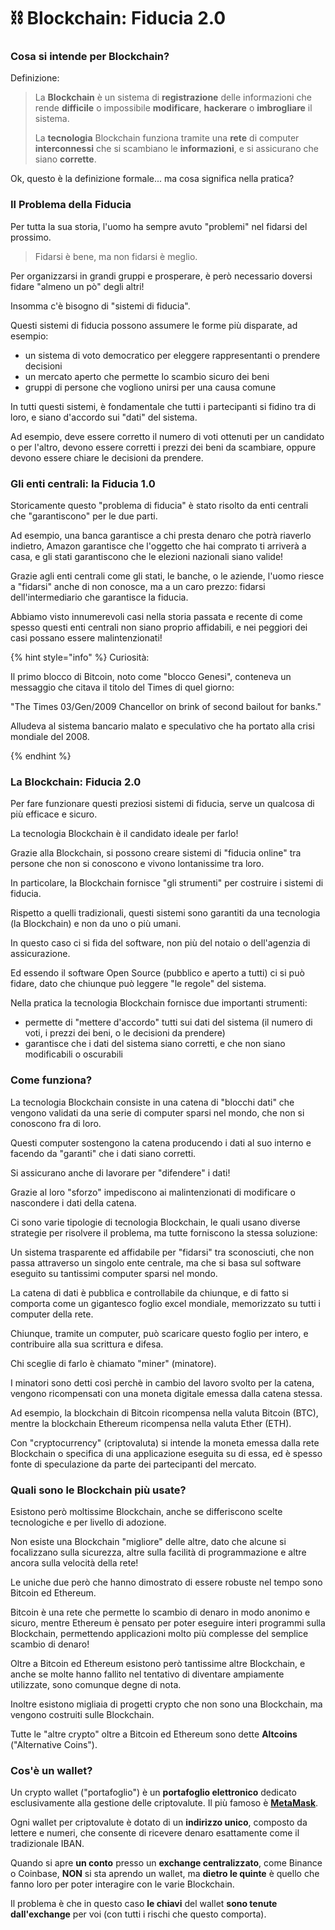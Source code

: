 # ⛓ Blockchain: Fiducia 2.0

### Cosa si intende per Blockchain?

Definizione:

> La **Blockchain** è un sistema di **registrazione** delle informazioni che rende **difficile** o impossibile **modificare**, **hackerare** o **imbrogliare** il sistema.
>
> La **tecnologia** Blockchain funziona tramite una **rete** di computer **interconnessi** che si scambiano le **informazioni**, e si assicurano che siano **corrette**.

Ok, questo è la definizione formale... ma cosa significa nella pratica?

### Il Problema della Fiducia

Per tutta la sua storia, l'uomo ha sempre avuto "problemi" nel fidarsi del prossimo. &#x20;

> Fidarsi è bene, ma non fidarsi è meglio.

Per organizzarsi in grandi gruppi e prosperare, è però necessario doversi fidare "almeno un pò" degli altri!

Insomma c'è bisogno di "sistemi di fiducia".

Questi sistemi di fiducia possono assumere le forme più disparate, ad esempio:

* un sistema di voto democratico per eleggere rappresentanti o prendere decisioni
* un mercato aperto che permette lo scambio sicuro dei beni
* gruppi di persone che vogliono unirsi per una causa comune

In tutti questi sistemi, è fondamentale che tutti i partecipanti si fidino tra di loro, e siano d'accordo sui "dati" del sistema.

Ad esempio, deve essere corretto il numero di voti ottenuti per un candidato o per l'altro, devono essere corretti i prezzi dei beni da scambiare, oppure devono essere chiare le decisioni da prendere.

### Gli enti centrali: la Fiducia 1.0

Storicamente questo "problema di fiducia" è stato risolto da enti centrali che "garantiscono" per le due parti.&#x20;

Ad esempio, una banca garantisce a chi presta denaro che potrà riaverlo indietro, Amazon garantisce che l'oggetto che hai comprato ti arriverà a casa, e gli stati garantiscono che le elezioni nazionali siano valide!

Grazie agli enti centrali come gli stati, le banche, o le aziende, l'uomo riesce a "fidarsi" anche di non conosce, ma a un caro prezzo: fidarsi dell'intermediario che garantisce la fiducia.&#x20;

Abbiamo visto innumerevoli casi nella storia passata e recente di come spesso questi enti centrali non siano proprio affidabili, e nei peggiori dei casi possano essere malintenzionati!&#x20;

{% hint style="info" %}
Curiosità:

Il primo blocco di Bitcoin, noto come "blocco Genesi", conteneva un messaggio che citava il titolo del Times di quel giorno:

"The Times 03/Gen/2009 Chancellor on brink of second bailout for banks."

Alludeva al sistema bancario malato e speculativo che ha portato alla crisi mondiale del 2008.


{% endhint %}

### La Blockchain: Fiducia 2.0

Per fare funzionare questi preziosi sistemi di fiducia, serve un qualcosa di più efficace e sicuro.&#x20;

La tecnologia Blockchain è il candidato ideale per farlo!

Grazie alla Blockchain, si possono creare sistemi di "fiducia online" tra persone che non si conoscono e vivono lontanissime tra loro.&#x20;

In particolare, la Blockchain fornisce "gli strumenti" per costruire i sistemi di fiducia.

Rispetto a quelli tradizionali, questi sistemi sono garantiti da una tecnologia (la Blockchain) e non da uno o più umani.&#x20;

In questo caso ci si fida del software, non più del notaio o dell'agenzia di assicurazione.&#x20;

Ed essendo il software Open Source (pubblico e aperto a tutti) ci si può fidare, dato che chiunque può leggere "le regole" del sistema.&#x20;

Nella pratica la tecnologia Blockchain fornisce due importanti strumenti:

* permette di "mettere d'accordo" tutti sui dati del sistema (il numero di voti, i prezzi dei beni, o le decisioni da prendere)
* garantisce che i dati del sistema siano corretti, e che non siano modificabili o oscurabili

### Come funziona?

La tecnologia Blockchain consiste in una catena di "blocchi dati" che vengono validati da una serie di computer sparsi nel mondo, che non si conoscono fra di loro.&#x20;

Questi computer sostengono la catena producendo i dati al suo interno e facendo da "garanti" che i dati siano corretti.&#x20;

Si assicurano anche di lavorare per "difendere" i dati!&#x20;

Grazie al loro "sforzo" impediscono ai malintenzionati di modificare o nascondere i dati della catena.  &#x20;

Ci sono varie tipologie di tecnologia Blockchain, le quali usano diverse strategie per risolvere il problema, ma tutte forniscono la stessa soluzione:

Un sistema trasparente ed affidabile per "fidarsi" tra sconosciuti, che non passa attraverso un singolo ente centrale, ma che si basa sul software eseguito su tantissimi computer sparsi nel mondo.&#x20;

La catena di dati è pubblica e controllabile da chiunque, e di fatto si comporta come un gigantesco foglio excel mondiale, memorizzato su tutti i computer della rete.&#x20;

Chiunque, tramite un computer, può scaricare questo foglio per intero, e contribuire alla sua scrittura e difesa.

Chi sceglie di farlo è chiamato "miner" (minatore).&#x20;

I minatori sono detti così perchè in cambio del lavoro svolto per la catena, vengono ricompensati con una moneta digitale emessa dalla catena stessa.

Ad esempio, la blockchain di Bitcoin ricompensa nella valuta Bitcoin (BTC), mentre la blockchain Ethereum ricompensa nella valuta Ether (ETH).

Con "cryptocurrency" (criptovaluta) si intende la moneta emessa dalla rete Blockchain o specifica di una applicazione eseguita su di essa, ed è spesso fonte di speculazione da parte dei partecipanti del mercato.

### Quali sono le Blockchain più usate?

Esistono però moltissime Blockchain, anche se differiscono scelte tecnologiche e per livello di adozione.

Non esiste una Blockchain "migliore" delle altre, dato che alcune si focalizzano sulla sicurezza, altre sulla facilità di programmazione e altre ancora sulla velocità della rete!

Le uniche due però che hanno dimostrato di essere robuste nel tempo sono Bitcoin ed Ethereum.

Bitcoin è una rete che permette lo scambio di denaro in modo anonimo e sicuro, mentre Ethereum è pensato per poter eseguire interi programmi sulla Blockchain, permettendo applicazioni molto più complesse del semplice scambio di denaro!

Oltre a Bitcoin ed Ethereum esistono però tantissime altre Blockchain, e anche se molte hanno fallito nel tentativo di diventare ampiamente utilizzate, sono comunque degne di nota.&#x20;

Inoltre esistono migliaia di progetti crypto che non sono una Blockchain, ma vengono costruiti sulle Blockchain.&#x20;

Tutte le "altre crypto" oltre a Bitcoin ed Ethereum sono dette **Altcoins** ("Alternative Coins").

### Cos'è un wallet?

Un crypto wallet ("portafoglio") è un **portafoglio elettronico** dedicato esclusivamente alla gestione delle criptovalute. Il più famoso è [**MetaMask**](https://metamask.io/).

Ogni wallet per criptovalute è dotato di un **indirizzo unico**, composto da lettere e numeri, che consente di ricevere denaro esattamente come il tradizionale IBAN.

Quando si apre **un conto** presso un **exchange centralizzato**, come Binance o Coinbase, **NON** si sta aprendo un wallet, ma **dietro le quinte** è quello che fanno loro per poter interagire con le varie Blockchain.&#x20;

Il problema è che in questo caso **le chiavi** del wallet **sono tenute dall'exchange** per voi (con tutti i rischi che questo comporta).

